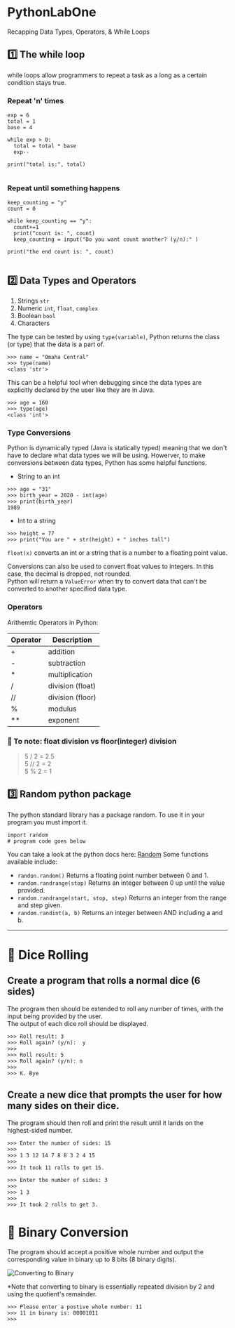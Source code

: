 # PythonLabOne
Recapping Data Types, Operators, & While Loops

## :one: The while loop
while loops allow programmers to repeat a task as a long as a certain condition stays true.  

### Repeat 'n' times
```
exp = 6
total = 1
base = 4

while exp > 0: 
  total = total * base
  exp--

print("total is:", total)
  
```

### Repeat until something happens
```
keep_counting = "y"
count = 0

while keep_counting == "y":
  count+=1
  print("count is: ", count)
  keep_counting = input("Do you want count another? (y/n):" )
  
print("the end count is: ", count)
  
```

## :two: Data Types and Operators 

1. Strings `str`
2. Numeric `int`, `float`, `complex`
3. Boolean `bool`
4. Characters

The type can be tested by using `type(variable)`, Python returns the class (or type) that the data is a part of. 
```
>>> name = "Omaha Central"
>>> type(name)
<class 'str'>
```

This can be a helpful tool when debugging since the data types are explicitly declared by the user like they are in Java. 
```
>>> age = 160
>>> type(age)
<class 'int'>
```
### Type Conversions
Python is dynamically typed (Java is statically typed) meaning that we don't have to declare what data types we will be using.  Howerver, to make conversions between data types, Python has some helpful functions.  

- String to an int
```
>>> age = "31"  
>>> birth_year = 2020 - int(age)
>>> print(birth_year)
1989 
```
- Int to a string
```
>>> height = 77
>>> print("You are " + str(height) + " inches tall")
```

`float(x)` converts an int or a string that is a number to a floating point value.  

Conversions can also be used to convert float values to integers. In this case, the decimal is dropped, not rounded.  
Python will return a `ValueError` when try to convert data that can't be converted to another specified data type.  

### Operators 
Arithemtic Operators in Python: 

| Operator    | Description |
| --- | --- |
| + | addition |
| - | subtraction |
| * | multiplication|
| / | division (float) |
| // | division (floor) | 
| % | modulus | 
| ** | exponent |

### :memo: To note: float division vs floor(integer) division
> 5 / 2 = 2.5  
> 5 // 2 = 2  
> 5 % 2 = 1  

## :three: Random python package
The python standard library has a package random.  To use it in your program you must import it.
```
import random
# program code goes below

```
You can take a look at the python docs here: [Random](https://docs.python.org/3/library/random.html)
Some functions available include:
- `randon.random()` Returns a floating point number between 0 and 1. 
- `random.randrange(stop)`  Returns an integer between 0 up until the value provided.  
- `random.randrange(start, stop, step)` Returns an integer from the range and step given.  
- `random.randint(a, b)`  Returns an integer between AND including a and b.  


---

# :floppy_disk: Dice Rolling


## Create a program that rolls a normal dice (6 sides)
The program then should be extended to roll any number of times, with the input being provided by the user.  
The output of each dice roll should be displayed.  

```
>>> Roll result: 3
>>> Roll again? (y/n):  y
>>> 
>>> Roll result: 5
>>> Roll again? (y/n): n
>>>
>>> K. Bye

```

## Create a new dice that prompts the user for how many sides on their dice.  
The program should then roll and print the result until it lands on the highest-sided number.  
```
>>> Enter the number of sides: 15
>>>
>>> 1 3 12 14 7 8 8 3 2 4 15 
>>>
>>> It took 11 rolls to get 15.  
```

```
>>> Enter the number of sides: 3
>>>
>>> 1 3
>>>
>>> It took 2 rolls to get 3.  
```

# :floppy_disk: Binary Conversion
The program should accept a positive whole number and output the corresponding value in binary up to 8 bits (8 binary digits).  

![Converting to Binary](https://media.geeksforgeeks.org/wp-content/uploads/decimal2binary.png)

*Note that converting to binary is essentially repeated division by 2 and using the quotient's remainder.  

```
>>> Please enter a postive whole number: 11  
>>> 11 in binary is: 00001011
>>> 
```
